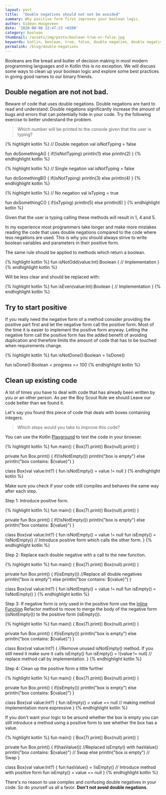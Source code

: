 ```yaml
---
layout: post
title:  "Double negatives should not not be avoided"
summary: Why positive form first improves your boolean logic.
author: Gideon Hoogeveen
date: '2020-08-08 22:47:23 +0200'
category: boolean
thumbnail: /assets/img/posts/boolean-true-or-false.jpg
keywords: kotlin, boolean, true, false, double negation, double negatives
permalink: /blog/double-negations
---
```


Booleans are the bread and butter of decision making in most modern programming languages and in Kotlin this is no exception.
We will discuss some ways to clean up your boolean logic and explore some best practices in giving good names to our binary friends.

## Double negation are not not bad.
Beware of code that uses double negations. Double negations are hard to read and understand. Double negations significantly increase the amount of bugs and errors that can potentially hide in your code. Try the following exercise to better understand the problem.

> Which number will be printed to the console given that the user is typing?

{% highlight kotlin %}
// Double negation
val isNotTyping = false

fun doSomethingA() {
  if(!isNotTyping)
    println(1)
  else
    println(2)
}
{% endhighlight kotlin %}

{% highlight kotlin %}
// Single negation
val isNotTyping = false

fun doSomethingB() {
  if(isNotTyping)
    println(3)
  else
    println(4)
}
{% endhighlight kotlin %}

{% highlight kotlin %}
// No negation
val isTyping = true

fun doSomethingC() {
  if(isTyping)
    println(5)
  else
    println(6)
}
{% endhighlight kotlin %}

Given that the user is typing calling these methods will result in 1, 4 and 5.

In my experience most programmers take longer and make more mistakes reading the code that uses double negations compared to the code where less negations are used. This is why you should always strive to write boolean variables and parameters in their positive form.

The same rule should be applied to methods which return a boolean.

{% highlight kotlin %}
fun isNotOdd(value:Int):Boolean {
  // Implementation
}
{% endhighlight kotlin %}

Will be less clear and should be replaced with:

{% highlight kotlin %}
fun isEven(value:Int):Boolean {
  // Implementation
}
{% endhighlight kotlin %}

## Try to start positive

If you really need the negative form of a method consider providing the positive part first and let the negative form call the positive form. Most of the time it is easier to implement the positive form anyway. Letting the negative form call the positive form has the added benefit of avoiding duplication and therefore limits the amount of code that has to be touched when requirements change.

{% highlight kotlin %}
fun isNotDone():Boolean = !isDone()

fun isDone():Boolean = progress == 100
{% endhighlight kotlin %}

## Clean up existing code

A lot of times you have to deal with code that has already been written by you or an other person. As per the Boy Scout Rule we should Leave our code better than we found it.

Let's say you found this piece of code that deals with boxes containing integers.

> Which steps would you take to improve this code?

You can use the Kotlin [Playground][playground] to test the code in your browser.

{% highlight kotlin %}
fun main() {
    Box(7).print()
    Box(null).print()
}

private fun Box.print() {
    if(!isNotEmpty())
    	println("box is empty")
    else
    	println("box contains: ${value}")
}

class Box(val value:Int?) {
    fun isNotEmpty() = value != null
}
{% endhighlight kotlin %}

Make sure you check if your code still compiles and behaves the same way after each step.

Step 1: Introduce positive form.

{% highlight kotlin %}
fun main() {
    Box(7).print()
    Box(null).print()
}

private fun Box.print() {
    if(!isNotEmpty())
    	println("box is empty")
    else
    	println("box contains: ${value}")
}

class Box(val value:Int?) {
    fun isNotEmpty() = value != null
    fun isEmpty() = !isNotEmpty() // Introduce positive form which calls the other form.
}
{% endhighlight kotlin %}

Step 2: Replace each double negative with a call to the new function.

{% highlight kotlin %}
fun main() {
    Box(7).print()
    Box(null).print()
}

private fun Box.print() {
    if(isEmpty()) //Replace all double negatives
    	println("box is empty")
    else
    	println("box contains: ${value}")
}

class Box(val value:Int?) {
    fun isNotEmpty() = value != null
    fun isEmpty() = !isNotEmpty()
}
{% endhighlight kotlin %}

Step 3:
If negative form is only used in the positive form use the [Inline Function][inline-function] Refactor method to move to merge the body of the negative form (isNotEmpty()) to the positive form (isEmpty()).

{% highlight kotlin %}
fun main() {
    Box(7).print()
    Box(null).print()
}

private fun Box.print() {
    if(isEmpty())
    	println("box is empty")
    else
    	println("box contains: ${value}")
}

class Box(val value:Int?) {
    //Remove unused isNotEmpty() method. If you still need it make sure it calls isEmpty()
    fun isEmpty() = !(value != null) // replace method call by implementation.
}
{% endhighlight kotlin %}

Step 4:
Clean up the positive form a little further

{% highlight kotlin %}
fun main() {
    Box(7).print()
    Box(null).print()
}

private fun Box.print() {
    if(isEmpty())
    	println("box is empty")
    else
    	println("box contains: ${value}")
}

class Box(val value:Int?) {
    fun isEmpty() = value == null // making method implementation more expressive
}
{% endhighlight kotlin %}

If you don't want your logic to be around whether the box is empty you can still introduce a method using a positive form to see whether the box has a value.

{% highlight kotlin %}
fun main() {
    Box(7).print()
    Box(null).print()
}

private fun Box.print() {
    if(hasValue()) //Replaced isEmpty() with hasValue()
    	println("box contains: ${value}") // Swap
    else
    	println("box is empty") // Swap
}

class Box(val value:Int?) {
    fun hasValue() = !isEmpty() // Introduce method with positive form
    fun isEmpty() = value == null
}
{% endhighlight kotlin %}

There's no reason to use complex and confusing double negatives in your code. So do yourself us all a favor. **Don't not avoid double negations**.


[inline-function]: https://refactoring.com/catalog/inlineFunction.html
[playground]: https://play.kotlinlang.org/